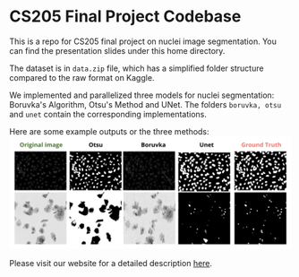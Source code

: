 # CS205 Final Project Codebase
This is a repo for CS205 final project on nuclei image segmentation.
You can find the presentation slides under this home directory.

The dataset is in ```data.zip``` file, which has a simplified folder structure compared to the raw format on Kaggle.

We implemented and parallelized three models for nuclei segmentation: Boruvka's Algorithm, Otsu's Method and UNet.
The folders ```boruvka, otsu``` and ```unet``` contain the corresponding implementations.

Here are some example outputs or the three methods:
![method outputs](https://github.com/CS205-ParallelCV/cs205-FinalProject/blob/main/imgs/method_outputs.png)

Please visit our website for a detailed description [here](https://cs205-parallelcv.github.io).


